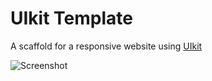 # UIkit Template
A scaffold for a responsive website using [UIkit](https://getuikit.com/v2/)

![Screenshot](https://cloud.githubusercontent.com/assets/6025663/25315133/bbb2a41a-280d-11e7-9965-03a1af2505a0.png)

